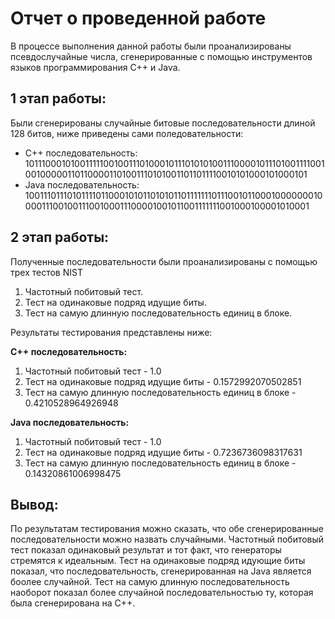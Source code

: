 # Отчет о проведенной работе

В процессе выполнения данной работы были проанализированы псевдослучайные числа, сгенерированные с помощью инструментов
языков программирования С++ и Java.

## 1 этап работы:

Были сгенерированы случайные битовые последовательности длиной 128 битов, ниже приведены сами поледовательности:

* C++ последовательность:
  10111000101001111100100111010001011101010100111000010111010011110010010000011011000011010011101010011011011110010101000101000101
* Java последовательность:
  10011101110101111011000101011010101101111111011100101100010000000100001110010011100100011100001001011001111111001000100001010001

## 2 этап работы:

Полученные последовательности были проанализированы с помощью трех тестов NIST

1. Частотный побитовый тест.
2. Тест на одинаковые подряд идущие биты.
3. Тест на самую длинную последовательность единиц в блоке.

Результаты тестирования представлены ниже:

**C++ последовательность:**

1. Частотный побитовый тест - 1.0
2. Тест на одинаковые подряд идущие биты - 0.1572992070502851
3. Тест на самую длинную последовательность единиц в блоке - 0.4210528964926948

**Java последовательность:**

1. Частотный побитовый тест - 1.0
2. Тест на одинаковые подряд идущие биты - 0.7236736098317631
3. Тест на самую длинную последовательность единиц в блоке - 0.14320861006998475

## Вывод:

По результатам тестирования можно сказать, что обе сгенерированные последовательности можно назвать случайными.
Частотный побитовый тест показал одинаковый результат и тот факт, что генераторы стремятся к идеальным.
Тест на одинаковые подряд идующие биты показал, что последовательность, сгенерированная на Java является боолее
случайной.
Тест на самую длинную последовательность наоборот показал более случайной последовательностью ту, которая была
сгенерирована на С++.